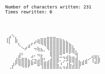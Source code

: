 <pre>Number of characters written: 231
Times rewritten: 0




⢀⡴⠑⡄⠀⠀⠀⠀⠀⠀⠀⣀⣀⣤⣤⣤⣀⡀⠀⠀⠀⠀⠀⠀⠀⠀⠀⠀⠀⠀ 
⠸⡇⠀⠿⡀⠀⠀⠀⣀⡴⢿⣿⣿⣿⣿⣿⣿⣿⣷⣦⡀⠀⠀⠀⠀⠀⠀⠀⠀⠀ 
⠀⠀⠀⠀⠑⢄⣠⠾⠁⣀⣄⡈⠙⣿⣿⣿⣿⣿⣿⣿⣿⣆⠀⠀⠀⠀⠀⠀⠀⠀ 
⠀⠀⠀⠀⢀⡀⠁⠀⠀⠈⠙⠛⠂⠈⣿⣿⣿⣿⣿⠿⡿⢿⣆⠀⠀⠀⠀⠀⠀⠀ 
⠀⠀⠀⢀⡾⣁⣀⠀⠴⠂⠙⣗⡀⠀⢻⣿⣿⠭⢤⣴⣦⣤⣹⠀⠀⠀⢀⢴⣶⣆ 
⠀⠀⢀⣾⣿⣿⣿⣷⣮⣽⣾⣿⣥⣴⣿⣿⡿⢂⠔⢚⡿⢿⣿⣦⣴⣾⠁⠸⣼⡿ 
⠀⢀⡞⠁⠙⠻⠿⠟⠉⠀⠛⢹⣿⣿⣿⣿⣿⣌⢤⣼⣿⣾⣿⡟⠉⠀⠀